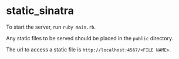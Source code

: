 static_sinatra
==============

To start the server, run `ruby main.rb`.

Any static files to be served should be placed in the `public` directory.

The url to access a static file is `http://localhost:4567/<FILE NAME>`.
